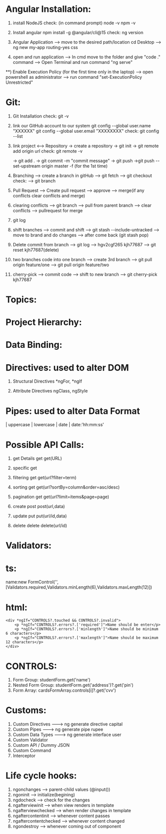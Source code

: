 Angular Installation:
=====================
1) install NodeJS
    check: (in command prompt)
        node -v
        npm -v

2) Install angular
    npm install -g @angular/cli@15
    check: 
        ng version

3) Angular Application 
    --> move to the desired path/location
        cd Desktop
    --> ng new my-app
        routing-yes
        css

4) open and run application
    --> In cmd move to the folder and give "code ." command
    --> Open Terminal and run command "ng serve"

**) Enable Execution  Policy (for the first time only in the laptop)
    --> open powershell as administrator
    --> run command "set-ExecutionPolicy Unrestricted"




Git:
====
1) Git Installation
    check: git -v

2) link our GitHub account to our system
    git config --global user.name "XXXXXX"
    git config --global user.email "XXXXXXXX"
    check:
    git config --list

3) link project <--> Repository
    -> create a repository
    -> git init
    -> git remote add origin url
        check: git remote -v

    -> git add .
    -> git commit -m "commit message"
    -> git push
        ->git push --set-upstream origin master -f (for the 1st time)


4) Branching
    --> create a branch in gitHub
    --> git fetch
    --> git checkout
    check:
        --> git branch

5) Pull Request
    --> Create pull request
    --> approve
    --> merge(if any conflicts clear conflicts and merge)

6) clearing conflicts
    --> git branch
    --> pull from parent branch
    --> clear conflicts
    --> pullrequest for merge

7) git log

8) shift branches
    --> commit and shift
    --> git stash --include-untracked
    --> move to brand and do changes
    --> after come back  (git stash pop)

9) Delete commit from branch
    --> git log --> hgv2cgf265 kjh77687
    --> git reset  kjh77687(delete)

10) two branches code into one branch
    --> create 3rd branch
    --> git pull origin feature/one
    --> git pull origin feature/two

11) cherry-pick
    --> commit code
    --> shift to new branch
    --> git cherry-pick kjh77687

Topics:
=======


Project Hierarchy:
==================












Data Binding:
=============






Directives: used to alter DOM
===========
1) Structural Directives
    *ngFor, *ngIf

2) Attribute Directives
    ngClass, ngStyle


Pipes: used to alter Data Format
======
 | uppercase
 | lowercase
 | date
 | date:'hh:mm:ss'


 Possible API Calls:
 ===================
1) get Details                 get             get(URL)
2) specific                    get             
3) filtering                   get             get(url?filter=term)
4) sorting                     get             get(url?sortBy=column&order=asc/desc)
5) pagination                  get             get(url?limit=items&page=page)

6) create                      post            post(url,data) 
7) update                      put             put(url/id,data)
8) delete                      delete          delete(url/id) 



Validators:
===========

ts:
===
name:new FormControl('',[Validators.required,Validators.minLength(6),Validators.maxLength(12)])


html:
=====
    <div *ngIf="CONTROLS?.touched && CONTROLS?.invalid">
        <p *ngIf="CONTROLS?.errors?.['required']">Name should be enter</p>
        <p *ngIf="CONTROLS?.errors?.['minlength']">Name should be minimum 6 characters</p>
        <p *ngIf="CONTROLS?.errors?.['maxlength']">Name should be maximum 12 characters</p>
    </div>

CONTROLS:
=========
1) Form Group:  studentForm.get('name')
2) Nested Form Group:  studentForm.get('address')?.get('pin')
3) Form Array: cardsFormArray.controls[i]?.get('cvv')



Customs:
========
1) Custom Directives ---> ng generate directive capital
2) Custom Pipes ---> ng generate pipe rupee
3) Custom Data Types ---> ng generate interface user
4) Custom Validator
5) Custom API / Dummy JSON
6) Custom Command
7) Interceptor





Life cycle hooks:
=================
1) ngonchanges --> parent-child values (@input())
2) ngoninit --> initialize(begining)
3) ngdocheck --> check for the changes
4) ngafterviewinit --> when view renders in template
5) ngafterviewchecked --> when render changes in template
6) ngaftercontentinit --> whenever content passes
7) ngaftercontentchecked --> whenever content changed
8) ngondestroy --> whenever coming out of component

